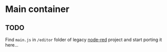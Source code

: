 # Main container

## TODO

Find `main.js` in `/editor` folder of legacy [node-red]() project and start porting it here...
